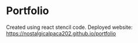 # Portfolio
Created using react stencil code. Deployed website: https://nostalgicalpaca202.github.io/portfolio
